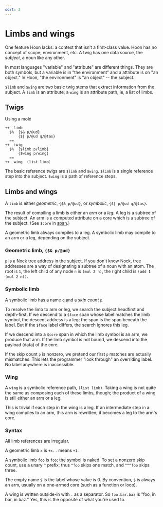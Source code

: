 ```yaml
---
sort: 3
---
```


# Limbs and wings

One feature Hoon lacks: a context that isn't a first-class value.
Hoon has no concept of scope, environment, etc.  A twig has one
data source, the *subject*, a noun like any other.

In most languages "variable" and "attribute" are different
things.  They are both symbols, but a variable is in "the
environment" and a attribute is on "an object."  In Hoon, "the
environment" is "an object" -- the subject.

`$limb` and `$wing` are two basic twig stems that extract
information from the subject.  A `limb` is an attribute; a `wing`
is an attribute path, ie, a list of limbs.

## Twigs

Using a mold 
```
++  limb  
  $%  {$& p/@ud}
      {$| p/@ud q/@tas}
  ==
++  twig  
  $%  {$limb p/limb}
      {$wing p/wing}
  ==
++  wing  (list limb)
```

The basic reference twigs are `$limb` and `$wing`.  `$limb`
is a single reference step into the subject.  `$wing` is a path
of reference steps.

## Limbs and wings

A `limb` is either *geometric*, `{$& p/@ud}`, or *symbolic*, 
`{$| p/@ud q/@tas}`. 

The result of compiling a limb is either an *arm* or a *leg*.  A
leg is a subtree of the subject.  An arm is a computed attribute
on a core which is a subtree of the subject.  (See `$core` in 
[span](../span).)

A geometric limb always compiles to a leg.  A symbolic limb may
compile to an arm or a leg, depending on the subject.

### Geometric limb, `{$& p/@ud}`

`p` is a Nock tree address in the subject.  If you don't know
Nock, tree addresses are a way of designating a subtree of a noun
with an atom.  The root is `1`, the left child of any node `n` is
`(mul 2 n)`, the right child is `(add 1 (mul 2 n))`.

### Symbolic limb

A symbolic limb has a name `q` and a *skip count* `p`.

To resolve the limb to arm or leg, we search the subject
headfirst and depth-first.  If we descend to a `$face` span whose
label matches the limb symbol, the descent address is a leg; the
span is the span beneath the label.  But if the `$face` label
differs, the search ignores this leg.

If we descend into a `$core` span in which the limb symbol is an
arm, we produce that arm.  If the limb symbol is not bound, we
descend into the payload (data) of the core.

If the skip count `p` is nonzero, we pretend our first `p`
matches are actually mismatches.  This lets the programmer "look
through" an overriding label.  No label anywhere is inaccessible.

### Wing

A `wing` is a symbolic reference path, `(list limb)`.  Taking a
wing is not quite the same as composing each of these limbs,
though; the product of a wing is still either an arm or a leg.

This is trivial if each step in the wing is a leg.  If an
intermediate step in a wing compiles to an arm, this arm is
rewritten; it becomes a leg to the arm's core.

### Syntax

All limb references are irregular.

A geometric limb `x` is `+x`.  `.` means `+1`.

A symbolic limb `foo` is `foo`; the symbol is naked.  To set a
nonzero skip count, use a unary `^` prefix; thus `^foo` skips one
match, and `^^^foo` skips three.

The empty name `$` is the label whose value is 0.  By convention,
`$` is always an arm, usually on a one-armed core (such as a
function or loop).

A wing is written outside-in with `.` as a separator.  So
`foo.bar.baz` is "foo, in bar, in baz."  Yes, this is the
opposite of what you're used to.
